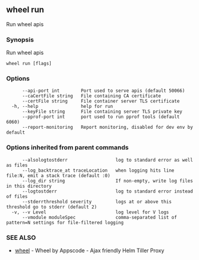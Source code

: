 ## wheel run

Run wheel apis

### Synopsis


Run wheel apis

```
wheel run [flags]
```

### Options

```
      --api-port int        Port used to serve apis (default 50066)
      --caCertFile string   File containing CA certificate
      --certFile string     File container server TLS certificate
  -h, --help                help for run
      --keyFile string      File containing server TLS private key
      --pprof-port int      port used to run pprof tools (default 6060)
      --report-monitoring   Report monitoring, disabled for dev env by default
```

### Options inherited from parent commands

```
      --alsologtostderr                  log to standard error as well as files
      --log_backtrace_at traceLocation   when logging hits line file:N, emit a stack trace (default :0)
      --log_dir string                   If non-empty, write log files in this directory
      --logtostderr                      log to standard error instead of files
      --stderrthreshold severity         logs at or above this threshold go to stderr (default 2)
  -v, --v Level                          log level for V logs
      --vmodule moduleSpec               comma-separated list of pattern=N settings for file-filtered logging
```

### SEE ALSO
* [wheel](wheel.md)	 - Wheel by Appscode - Ajax friendly Helm Tiller Proxy


